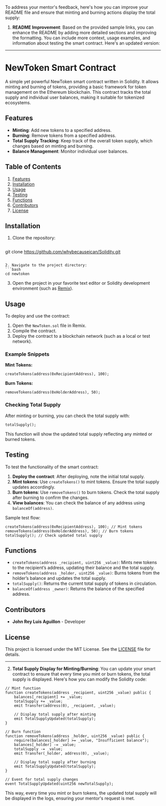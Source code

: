To address your mentor's feedback, here's how you can improve your README file and ensure that minting and burning actions display the total supply:

1. **README Improvement**: 
   Based on the provided sample links, you can enhance the README by adding more detailed sections and improving the formatting. You can include more context, usage examples, and information about testing the smart contract. Here's an updated version:

---

# NewToken Smart Contract

A simple yet powerful NewToken smart contract written in Solidity. It allows minting and burning of tokens, providing a basic framework for token management on the Ethereum blockchain. This contract tracks the total supply and individual user balances, making it suitable for tokenized ecosystems.

## Features
- **Minting**: Add new tokens to a specified address.
- **Burning**: Remove tokens from a specified address.
- **Total Supply Tracking**: Keep track of the overall token supply, which changes based on minting and burning.
- **Balance Management**: Monitor individual user balances.

## Table of Contents
1. [Features](#features)
2. [Installation](#installation)
3. [Usage](#usage)
4. [Testing](#testing)
5. [Functions](#functions)
6. [Contributors](#contributors)
7. [License](#license)

## Installation

1. Clone the repository:
   ```bash
  git clone https://github.com/whybecauseican/Solidity.git
   ```

2. Navigate to the project directory:
   ```bash
   cd newtoken
   ```

3. Open the project in your favorite text editor or Solidity development environment (such as [Remix](https://remix.ethereum.org)).

## Usage

To deploy and use the contract:

1. Open the `NewToken.sol` file in Remix.
2. Compile the contract.
3. Deploy the contract to a blockchain network (such as a local or test network).

### Example Snippets

**Mint Tokens:**
```solidity
createTokens(address(0xRecipientAddress), 100);
```

**Burn Tokens:**
```solidity
removeTokens(address(0xHolderAddress), 50);
```

### Checking Total Supply
After minting or burning, you can check the total supply with:
```solidity
totalSupply();
```
This function will show the updated total supply reflecting any minted or burned tokens.

## Testing

To test the functionality of the smart contract:

1. **Deploy the contract**: After deploying, note the initial total supply.
2. **Mint tokens**: Use `createTokens()` to mint tokens. Ensure the total supply updates accordingly.
3. **Burn tokens**: Use `removeTokens()` to burn tokens. Check the total supply after burning to confirm the changes.
4. **View balances**: You can check the balance of any address using `balanceOf(address)`.

Sample test flow:
```solidity
createTokens(address(0xRecipientAddress), 100); // Mint tokens
removeTokens(address(0xHolderAddress), 50); // Burn tokens
totalSupply(); // Check updated total supply
```

## Functions

- `createTokens(address _recipient, uint256 _value)`: Mints new tokens to the recipient’s address, updating their balance and the total supply.
- `removeTokens(address _holder, uint256 _value)`: Burns tokens from the holder’s balance and updates the total supply.
- `totalSupply()`: Returns the current total supply of tokens in circulation.
- `balanceOf(address _owner)`: Returns the balance of the specified address.

## Contributors

- **John Rey Luis Aguillon** - Developer

## License

This project is licensed under the MIT License. See the [LICENSE](LICENSE) file for details.

---

2. **Total Supply Display for Minting/Burning**:
   You can update your smart contract to ensure that every time you mint or burn tokens, the total supply is displayed. Here's how you can modify the Solidity code:

```solidity
// Mint function
function createTokens(address _recipient, uint256 _value) public {
    balances[_recipient] += _value;
    totalSupply += _value;
    emit Transfer(address(0), _recipient, _value);
    
    // Display total supply after minting
    emit TotalSupplyUpdated(totalSupply);
}

// Burn function
function removeTokens(address _holder, uint256 _value) public {
    require(balances[_holder] >= _value, "Insufficient balance");
    balances[_holder] -= _value;
    totalSupply -= _value;
    emit Transfer(_holder, address(0), _value);
    
    // Display total supply after burning
    emit TotalSupplyUpdated(totalSupply);
}

// Event for total supply changes
event TotalSupplyUpdated(uint256 newTotalSupply);
```

This way, every time you mint or burn tokens, the updated total supply will be displayed in the logs, ensuring your mentor's request is met.
